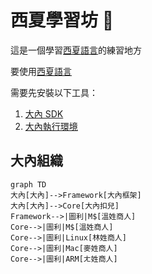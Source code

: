 # 西夏學習坊 👋 

這是一個學習[西夏語言](https://zh.wikipedia.org/wiki/C%E2%99%AF)的練習地方

要使用[西夏語言](https://zh.wikipedia.org/wiki/C%E2%99%AF)

需要先安裝以下工具：

1. [大內 SDK](https://github.com/dotnet/sdk)
2. [大內執行環境](https://en.wikipedia.org/wiki/Common_Language_Runtime)


## 大內組織

```mermaid
graph TD
大內[大內]-->Framework[大內框架]
大內[大內]-->Core[大內扣兒]
Framework-->|圖利|M$[溫姓商人]
Core-->|圖利|M$[溫姓商人]
Core-->|圖利|Linux[林姓商人]
Core-->|圖利|Mac[麥姓商人]
Core-->|圖利|ARM[ㄤ姓商人]
```

